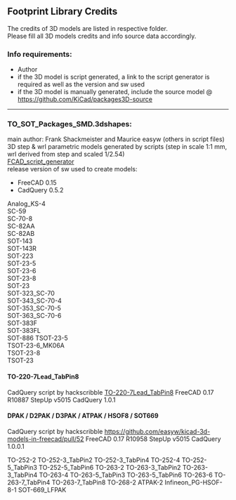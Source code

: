 ﻿## Footprint Library Credits

The credits of 3D models are listed in respective folder.  
Please fill all 3D models credits and info source data accordingly.  

### Info requirements:
- Author
- if the 3D model is script generated, a link to the script generator is required as well as the version and sw used
- if the 3D model is manually generated, include the source model @ https://github.com/KiCad/packages3D-source

<hr>  

### TO_SOT_Packages_SMD.3dshapes:  

main author: Frank Shackmeister and Maurice easyw (others in script files)
3D step & wrl parametric models generated by scripts (step in scale 1:1 mm, wrl derived from step and scaled 1/2.54)  
[FCAD_script_generator](https://github.com/easyw/kicad-3d-models-in-freecad/tree/master/cadquery/FCAD_script_generator)  
release version of sw used to create models:  
- FreeCAD 0.15  
- CadQuery 0.5.2  

Analog_KS-4  
SC-59  
SC-70-8  
SC-82AA  
SC-82AB  
SOT-143  
SOT-143R  
SOT-223  
SOT-23-5  
SOT-23-6  
SOT-23-8  
SOT-23  
SOT-323_SC-70  
SOT-343_SC-70-4  
SOT-353_SC-70-5  
SOT-363_SC-70-6  
SOT-383F  
SOT-383FL  
SOT-886
TSOT-23-5  
TSOT-23-6_MK06A  
TSOT-23-8  
TSOT-23  

#### TO-220-7Lead_TabPin8

CadQuery script by hackscribble
[TO-220-7Lead_TabPin8](https://github.com/easyw/kicad-3d-models-in-freecad/pull/49)
FreeCAD 0.17 R10887
StepUp v5015
CadQuery 1.0.1

#### DPAK / D2PAK / D3PAK / ATPAK / HSOF8 / SOT669

CadQuery script by hackscribble
https://github.com/easyw/kicad-3d-models-in-freecad/pull/52
FreeCAD 0.17 R10958
StepUp v5015
CadQuery 1.0.0.1

TO-252-2 TO-252-3_TabPin2 TO-252-3_TabPin4
TO-252-4 TO-252-5_TabPin3 TO-252-5_TabPin6
TO-263-2 TO-263-3_TabPin2 TO-263-3_TabPin4
TO-263-4 TO-263-5_TabPin3 TO-263-5_TabPin6
TO-263-6 TO-263-7_TabPin4 TO-263-7_TabPin8
TO-268-2
ATPAK-2
Infineon_PG-HSOF-8-1
SOT-669_LFPAK

